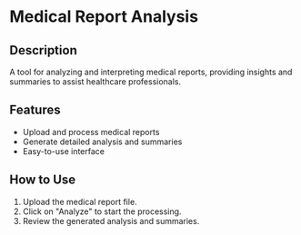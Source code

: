 # Medical Report Analysis

## Description
A tool for analyzing and interpreting medical reports, providing insights and summaries to assist healthcare professionals.

## Features
- Upload and process medical reports
- Generate detailed analysis and summaries
- Easy-to-use interface

## How to Use
1. Upload the medical report file.
2. Click on "Analyze" to start the processing.
3. Review the generated analysis and summaries.



